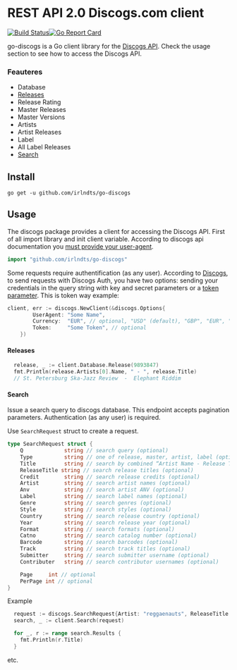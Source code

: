 # REST API 2.0 Discogs.com client

[![Build Status](https://travis-ci.org/irlndts/go-discogs.svg?branch=master)](https://travis-ci.org/irlndts/go-discogs)[![Go Report Card](https://goreportcard.com/badge/github.com/irlndts/go-discogs)](https://goreportcard.com/report/github.com/irlndts/go-discogs)

go-discogs is a Go client library for the [Discogs API](https://www.discogs.com/developers/). Check the usage section to see how to access the Discogs API.

### Feauteres
 * Database
  * [Releases](#releases)
  * Release Rating
  * Master Releases
  * Master Versions
  * Artists
  * Artist Releases
  * Label
  * All Label Releases
 * [Search](#search)
 
Install
--------
    go get -u github.com/irlndts/go-discogs

Usage
---------
The discogs package provides a client for accessing the Discogs API. 
First of all import library and init client variable. According to discogs api documentation you [must provide your user-agent](https://www.discogs.com/developers/#page:home,header:home-general-information). 
```go
import "github.com/irlndts/go-discogs"
```

Some requests require authentification (as any user). According to [Discogs](https://www.discogs.com/developers/#page:authentication,header:authentication-discogs-auth-flow), to send requests with Discogs Auth, you have two options: sending your credentials in the query string with key and secret parameters or a [token parameter](https://www.discogs.com/settings/developers).
This is token way example:
```go
client, err := discogs.NewClient(&discogs.Options{
        UserAgent: "Some Name",
        Currency:  "EUR", // optional, "USD" (default), "GBP", "EUR", "CAD", "AUD", "JPY", "CHF", "MXN", "BRL", "NZD", "SEK", "ZAR" are allowed
        Token:     "Some Token", // optional
    })
``` 

#### Releases
```go
  release, _ := client.Database.Release(9893847)
  fmt.Println(release.Artists[0].Name, " - ", release.Title) 
  // St. Petersburg Ska-Jazz Review  -  Elephant Riddim
```

#### Search
Issue a search query to discogs database. This endpoint accepts pagination parameters.
Authentication (as any user) is required.

Use `SearchRequest` struct to create a request.
```go
type SearchRequest struct {
    Q             string // search query (optional)
    Type          string // one of release, master, artist, label (optional)
    Title         string // search by combined “Artist Name - Release Title” title field (optional)
    ReleaseTitle string // search release titles (optional)
    Credit        string // search release credits (optional)
    Artist        string // search artist names (optional)
    Anv           string // search artist ANV (optional)
    Label         string // search label names (optional)
    Genre         string // search genres (optional)
    Style         string // search styles (optional)
    Country       string // search release country (optional)
    Year          string // search release year (optional)
    Format        string // search formats (optional)
    Catno         string // search catalog number (optional)
    Barcode       string // search barcodes (optional)
    Track         string // search track titles (optional)
    Submitter     string // search submitter username (optional)
    Contributer   string // search contributor usernames (optional)

    Page     int // optional
    PerPage int // optional
}
```

Example
```go
  request := discogs.SearchRequest{Artist: "reggaenauts", ReleaseTitle: "river rock", Page: 0, PerPage: 1}
  search, _ := client.Search(request)

  for _, r := range search.Results {
    fmt.Println(r.Title)
  }
```

etc. 
